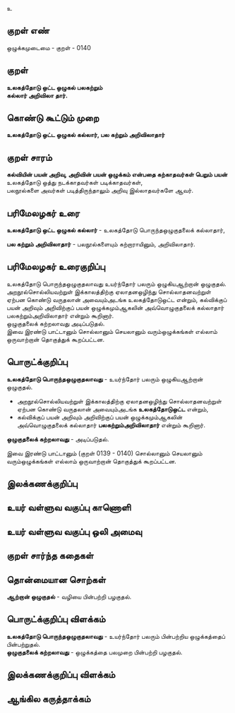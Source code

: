 உ

## குறள் எண் 

ஒழுக்கமுடைமை - குறள் - 0140  

## குறள் 

**உலகத்தோடு ஒட்ட ஒழுகல் பலகற்றும்  
கல்லார் அறிவிலா தார்.** 

## கொண்டு கூட்டும் முறை

**உலகத்தோடு ஒட்ட ஒழுகல் கல்லார், பல கற்றும் அறிவிலாதார்**  

## குறள் சாரம் 

**கல்வியின் பயன் அறிவு, அறிவின் பயன் ஒழுக்கம் என்பதை கற்காதவர்கள் பெறும் பயன்**   
உலகத்தோடு ஒத்து நடக்காதவர்கள் படிக்காதவர்கள்,  
பலநூல்களை அவர்கள் படித்திருந்தாலும் அறிவு இல்லாதவர்களே ஆவர்.  

## பரிமேலழகர் உரை

**உலகத்தோடு ஒட்ட ஒழுகல் கல்லார்** - உலகத்தோடு பொருந்தஒழுகுதலைக் கல்லாதார்,  

**பல கற்றும் அறிவிலாதார்** - பலநூல்களையும் கற்றாராயினும், அறிவிலாதார்.  

## பரிமேலழகர் உரைகுறிப்பு   

உலகத்தோடு பொருந்தஒழுகுதலாவது உயர்ந்தோர் பலரும் ஒழுகியஆற்றான் ஒழுகுதல்.  
அறநூல்சொல்லியவற்றுள் இக்காலத்திற்கு ஏலாதனஒழிந்து சொல்லாதனவற்றுள் ஏற்பன கொண்டு வருதலான் அவையும்அடங்க உலகத்தோடுஒட்ட என்றும், கல்விக்குப் பயன் அறிவும் அறிவிற்குப் பயன் ஒழுக்கமும்ஆகலின் அவ்வொழுகுதலைக் கல்லாதார் பலகற்றும்அறிவிலாதார் என்றும் கூறினார்.  
ஒழுகுதலைக் கற்றலாவது அடிப்படுதல்.  
இவை இரண்டு பாட்டானும் சொல்லானும் செயலானும் வரும்ஒழுக்கங்கள் எல்லாம் ஒருவாற்றான் தொகுத்துக் கூறப்பட்டன.  

## பொருட்க்குறிப்பு 

**உலகத்தோடு பொருந்தஒழுகுதலாவது** - உயர்ந்தோர் பலரும் ஒழுகியஆற்றான் ஒழுகுதல்.    

* அறநூல்சொல்லியவற்றுள் இக்காலத்திற்கு ஏலாதனஒழிந்து சொல்லாதனவற்றுள் ஏற்பன கொண்டு வருதலான் அவையும்அடங்க **உலகத்தோடுஒட்ட** என்றும்,  
* கல்விக்குப் பயன் அறிவும் அறிவிற்குப் பயன் ஒழுக்கமும்ஆகலின் அவ்வொழுகுதலைக் கல்லாதார் **பலகற்றும்அறிவிலாதார்** என்றும் கூறினார்.    

**ஒழுகுதலைக் கற்றலாவது** - அடிப்படுதல்.    

இவை இரண்டு பாட்டானும் (குறள் 0139 - 0140) சொல்லானும் செயலானும் வரும்ஒழுக்கங்கள் எல்லாம் ஒருவாற்றான் தொகுத்துக் கூறப்பட்டன.  

## இலக்கணக்குறிப்பு  


## உயர் வள்ளுவ வகுப்பு காணொளி


## உயர் வள்ளுவ வகுப்பு ஒலி அமைவு 

 
## குறள் சார்ந்த கதைகள் 


## தொன்மையான சொற்கள்

**ஆற்றான் ஒழுகுதல்** - வழியை பின்பற்றி பழகுதல்.  

## பொருட்க்குறிப்பு விளக்கம்

**உலகத்தோடு பொருந்தஒழுகுதலாவது** - உயர்ந்தோர் பலரும் பின்பற்றிய ஒழுக்கத்தைப் பின்பற்றுதல்.  
**ஒழுகுதலைக் கற்றலாவது** - ஒழுக்கத்தை பலமுறை பின்பற்றி பழகுதல்.  

## இலக்கணக்குறிப்பு விளக்கம்


## ஆங்கில கருத்தாக்கம் 


